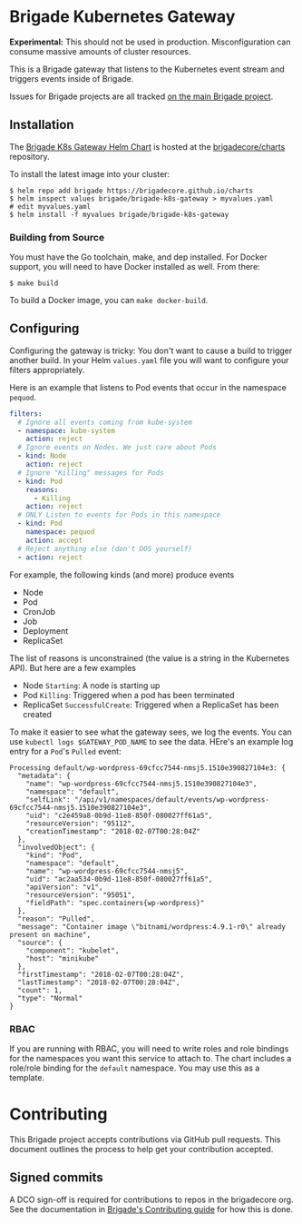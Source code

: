 # Brigade Kubernetes Gateway

**Experimental:** This should not be used in production. Misconfiguration can
consume massive amounts of cluster resources.

This is a Brigade gateway that listens to the Kubernetes event stream and triggers
events inside of Brigade.

Issues for Brigade projects are all tracked [on the main Brigade project](https://github.com/brigadecore/brigade/issues).

## Installation

The [Brigade K8s Gateway Helm Chart][brigade-k8s-gateway-chart] is hosted at the
[brigadecore/charts][charts] repository.

To install the latest image into your cluster:

```
$ helm repo add brigade https://brigadecore.github.io/charts
$ helm inspect values brigade/brigade-k8s-gateway > myvalues.yaml
# edit myvalues.yaml
$ helm install -f myvalues brigade/brigade-k8s-gateway
```

### Building from Source

You must have the Go toolchain, make, and dep installed. For Docker support, you
will need to have Docker installed as well. From there:

```
$ make build
```

To build a Docker image, you can `make docker-build`.

## Configuring

Configuring the gateway is tricky: You don't want to cause a build to trigger
another build. In your Helm `values.yaml` file you will want to configure your
filters appropriately.

Here is an example that listens to Pod events that occur in the namespace
`pequod`.

```yaml
filters:
  # Ignore all events coming from kube-system
  - namespace: kube-system
    action: reject
  # Ignore events on Nodes. We just care about Pods
  - kind: Node
    action: reject
  # Ignore "Killing" messages for Pods
  - kind: Pod
    reasons:
      - Killing
    action: reject
  # ONLY Listen to events for Pods in this namespace
  - kind: Pod
    namespace: pequod
    action: accept
  # Reject anything else (don't DOS yourself)
  - action: reject
```

For example, the following kinds (and more) produce events

- Node
- Pod
- CronJob
- Job
- Deployment
- ReplicaSet

The list of reasons is unconstrained (the value is a string in the Kubernetes
API). But here are a few examples


- Node `Starting`: A node is starting up
- Pod `Killing`: Triggered when a pod has been terminated
- ReplicaSet `SuccessfulCreate`: Triggered when a ReplicaSet has been created

To make it easier to see what the gateway sees, we log the events. You can use
`kubectl logs $GATEWAY_POD_NAME` to see the data. HEre's an example log entry
for a `Pod`'s `Pulled` event:

```
Processing default/wp-wordpress-69cfcc7544-nmsj5.1510e390827104e3: {
  "metadata": {
    "name": "wp-wordpress-69cfcc7544-nmsj5.1510e390827104e3",
    "namespace": "default",
    "selfLink": "/api/v1/namespaces/default/events/wp-wordpress-69cfcc7544-nmsj5.1510e390827104e3",
    "uid": "c2e459a8-0b9d-11e8-850f-080027ff61a5",
    "resourceVersion": "95112",
    "creationTimestamp": "2018-02-07T00:28:04Z"
  },
  "involvedObject": {
    "kind": "Pod",
    "namespace": "default",
    "name": "wp-wordpress-69cfcc7544-nmsj5",
    "uid": "ac2aa534-0b9d-11e8-850f-080027ff61a5",
    "apiVersion": "v1",
    "resourceVersion": "95051",
    "fieldPath": "spec.containers{wp-wordpress}"
  },
  "reason": "Pulled",
  "message": "Container image \"bitnami/wordpress:4.9.1-r0\" already present on machine",
  "source": {
    "component": "kubelet",
    "host": "minikube"
  },
  "firstTimestamp": "2018-02-07T00:28:04Z",
  "lastTimestamp": "2018-02-07T00:28:04Z",
  "count": 1,
  "type": "Normal"
}
```

### RBAC

If you are running with RBAC, you will need to write roles and role bindings for
the namespaces you want this service to attach to. The chart includes a role/role
binding for the `default` namespace. You may use this as a template.


# Contributing

This Brigade project accepts contributions via GitHub pull requests. This document outlines the process to help get your contribution accepted.

## Signed commits

A DCO sign-off is required for contributions to repos in the brigadecore org.  See the documentation in
[Brigade's Contributing guide](https://github.com/brigadecore/brigade/blob/master/CONTRIBUTING.md#signed-commits)
for how this is done.

[charts]: https://github.com/brigadecore/charts
[brigade-k8s-gateway-chart]: https://github.com/brigadecore/charts/tree/master/charts/brigade-k8s-gateway